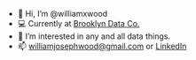 - 👋 Hi, I’m @williamxwood
- 💻 Currently at [Brooklyn Data Co.](https://brooklyndata.co/)
- 👀 I’m interested in any and all data things.
- 📫 williamjosephwood@gmail.com or [LinkedIn](https://www.linkedin.com/in/williamjosephwood/)

<!---
williamxwood/williamxwood is a ✨ special ✨ repository because its `README.md` (this file) appears on your GitHub profile.
You can click the Preview link to take a look at your changes.
--->
